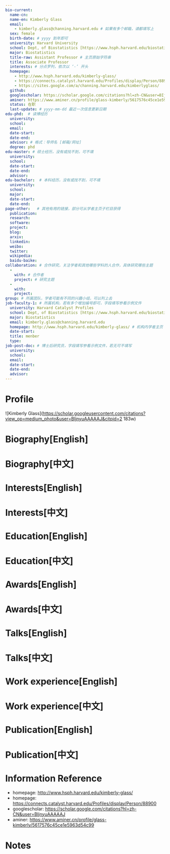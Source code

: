```yaml
---
bio-current:
  name-cn: 
  name-en: Kimberly Glass
  email: 
    - kimberly.glass@channing.harvard.edu # 如果有多个邮箱，请都填写上
  sex: female
  birth-date: # yyyy 到年即可
  university: Harvard University 
  school: Dept, of Biostatistics [https://www.hsph.harvard.edu/biostatistics/] # 格式：学院名称[学院官网链接]
  major: Biostatistics
  title-raw: Assistant Professor # 主页原始字符串
  title: Associate Professor
  interests: # 分点罗列，依次以 ‘-’ 开头
  homepage: 
    - http://www.hsph.harvard.edu/kimberly-glass/
    - https://connects.catalyst.harvard.edu/Profiles/display/Person/88900
    - https://sites.google.com/a/channing.harvard.edu/kimberlyglass/
  github: 
  googlescholar: https://scholar.google.com/citations?hl=zh-CN&user=BIjnyuAAAAAJ 
  aminer: https://www.aminer.cn/profile/glass-kimberly/5617576c45ce1e5963d54c99
  status: 在职
  last-update: # yyyy-mm-dd 最近一次信息更新日期
edu-phd:  # 读博经历
  university: 
  school: 
  email: 
  date-start: 
  date-end: 
  advisor: # 格式：导师名 [邮箱/网址]
  degree: phd
edu-master: # 硕士经历，没有或找不到，可不填
  university: 
  school: 
  date-start: 
  date-end: 
  advisor:
edu-bachelor:  # 本科经历，没有或找不到，可不填
  university: 
  school: 
  major: 
  date-start: 
  date-end: 
page-other:   # 其他有用的链接，部分可从学者主页子栏目获得
  publication: 
  research: 
  software: 
  project: 
  blog: 
  arxiv: 
  linkedin: 
  weibo:
  twitter:
  wikipedia:
  baidu-baike:
collaboration: # 合作研究，关注学者和其他哪些学科的人合作，具体研究哪些主题
  - 
    with: # 合作者
    project: # 研究主题
  - 
    with: 
    project: 
group: # 所属团队，学者可能有不同的兴趣小组，可以列上去
job-faculty-1: # 所属机构，若有多个增加编号即可，字段填写参看示例文件
  university: Harvard Catalyst Profiles
  school: Dept, of Biostatistics [https://www.hsph.harvard.edu/biostatistics/]
  major: Biostatistics 
  email: kimberly.glass@channing.harvard.edu
  homepage: http://www.hsph.harvard.edu/kimberly-glass/ # 机构内学者主页
  date-start: 
  title: menber
  type: 
job-post-doc: # 博士后研究员，字段填写参看示例文件，若无可不填写
  university: 
  school: 
  email: 
  date-start: 
  date-end: 
  advisor: 
---
```


# Profile

![Kimberly Glass](https://scholar.googleusercontent.com/citations?view_op=medium_photo&user=BIjnyuAAAAAJ&citpid=2 183w)

# Biography[English]

# Biography[中文]

# Interests[English]

# Interests[中文]

# Education[English]

# Education[中文]

# Awards[English]

# Awards[中文]

# Talks[English]

# Talks[中文]

# Work experience[English]

# Work experience[中文]

# Publication[English]

# Publication[中文]

# Information Reference

- homepage: http://www.hsph.harvard.edu/kimberly-glass/
- homepage: https://connects.catalyst.harvard.edu/Profiles/display/Person/88900
- googlescholar: https://scholar.google.com/citations?hl=zh-CN&user=BIjnyuAAAAAJ 
- aminer: https://www.aminer.cn/profile/glass-kimberly/5617576c45ce1e5963d54c99

# Notes